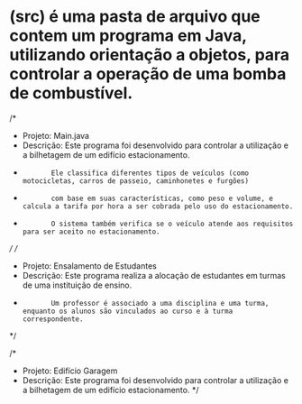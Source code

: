 # (src) é uma pasta de arquivo que contem um programa em Java, utilizando orientação a objetos, para controlar a operação de uma bomba de combustível.

/*
 * Projeto: Main.java
 * Descrição: Este programa foi desenvolvido para controlar a utilização e a bilhetagem de um edifício estacionamento.
 *            Ele classifica diferentes tipos de veículos (como motocicletas, carros de passeio, caminhonetes e furgões)
 *            com base em suas características, como peso e volume, e calcula a tarifa por hora a ser cobrada pelo uso do estacionamento.
 *            O sistema também verifica se o veículo atende aos requisitos para ser aceito no estacionamento.
 */
 /*
 * Projeto: Ensalamento de Estudantes
 * Descrição: Este programa realiza a alocação de estudantes em turmas de uma instituição de ensino. 
 *            Um professor é associado a uma disciplina e uma turma, enquanto os alunos são vinculados ao curso e à turma correspondente.
 */
 
/*
 * Projeto: Edifício Garagem
 * Descrição: Este programa foi desenvolvido para controlar a utilização e a bilhetagem de um edifício estacionamento.
 */
 
